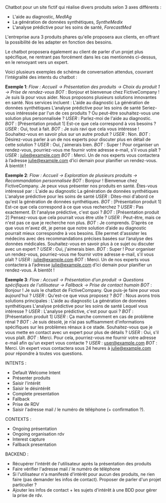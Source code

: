 Chatbot pour un site fictif qui réalise divers produits selon 3 axes différents :
- L'aide au diagnostic,  *MedIAg*
- La génération de données synthétiques, *SyntheMedix*
- L'analyse prédictive pour les soins de santé, *ForecastMed*

L'entreprise aura 3 produits phares qu'elle proposera aux clients, en offrant la possibilité de les adapter en fonction des besoins.

Le chatbot proposera également au client de parler d'un projet plus spécifique, ne rentrant pas forcément dans les cas mentionnés ci-dessus, en le renvoyant vers un expert.

Voici plusieurs exemples de schéma de conversation attendus, couvrant l'intégralité des intents du chatbot :

**Exemple 1**:
*Flow : Accueil → Présentation des produits → Choix du produit 1 → Prise de rendez-vous*
*BOT* : Bonjour et bienvenue chez FictiveCompany ! Je suis là pour vous aider.  Nous proposons plusieurs solutions innovantes en santé. Nos services incluent :
L'aide au diagnostic
La génération de données synthétiques
L'analyse prédictive pour les soins de santé
Seriez-vous intéressée par l'un de ces produits ? Ou peut-être souhaitez-vous une solution plus personnalisée ?
*USER* : Parlez-moi de l'aide au diagnostic.
*BOT* : [Présentation produit 1]
Est-ce que cela correspond à vos besoins ?
*USER* : Oui, tout à fait.
*BOT* : Je suis ravi que cela vous intéresse ! Souhaitez-vous en savoir plus sur un autre produit ?
*USER* : Non.
*BOT* : Désirez-vous parler à un de nos experts pour discuter plus en détail de cette solution ?
*USER* : Oui, j'aimerais bien.
*BOT* : Super ! Pour organiser un rendez-vous, pourriez-vous me fournir votre adresse e-mail, s'il vous plaît ?
*USER* : julie@example.com
*BOT* : Merci. Un de nos experts vous contactera à l’adresse julie@example.com d’ici demain pour planifier un rendez-vous. À bientôt !


**Exemple 2**:
*Flow : Accueil → Exploration de plusieurs produits → Recommandation personnalisée*
*BOT* : Bonjour ! Bienvenue chez FictiveCompany. Je peux vous présenter nos produits en santé. Êtes-vous intéressé par :
L'aide au diagnostic
La génération de données synthétiques
L'analyse prédictive pour les soins de santé
*USER* : Dites-moi d'abord ce qu'est la génération de données synthétiques.
*BOT* : [Présentation produit 1]
Est-ce que cela correspond à ce que vous recherchez ?
*USER* : Pas exactement. Et l'analyse prédictive, c'est quoi ?
*BOT* : [Présentation produit 2]
Pensez-vous que cela pourrait vous être utile ?
*USER* : Peut-être, mais ce n'est pas ce que je recherche non plus.
*BOT* : Je comprends. D’après ce que vous m'avez dit, je pense que notre solution d’aide au diagnostic pourrait mieux correspondre à vos besoins. Elle permet d'assister les médecins avec des recommandations précises basées sur l’analyse des données médicales.
Souhaitez-vous en savoir plus à ce sujet ou discuter avec un expert ?
*USER* : Oui, j'aimerais bien.
*BOT* : Super ! Pour organiser un rendez-vous, pourriez-vous me fournir votre adresse e-mail, s'il vous plaît ?
*USER* : julie@example.com
*BOT* : Merci. Un de nos experts vous contactera à l’adresse julie@example.com d’ici demain pour planifier un rendez-vous. À bientôt !

**Exemple 3**:
*Flow : Accueil → Présentation d’un produit → Questions spécifiques de l'utilisateur → Fallback → Prise de contact humain*
*BOT* : Bonjour ! Je suis le chatbot de FictiveCompany. Que puis-je faire pour vous aujourd'hui ?
*USER* : Qu'est-ce que vous proposez ?
*BOT* : Nous avons trois solutions principales :
L'aide au diagnostic
La génération de données synthétiques
L'analyse prédictive pour les soins de santé
Lequel vous intéresse ?
*USER* : L'analyse prédictive, c'est pour quoi ?
*BOT* : [Présentation produit 1]
*USER* : Ça marche comment en cas de problème rénal ?
*BOT* : Je suis désolé, je n’ai pas suffisamment d'informations spécifiques sur les problèmes rénaux à ce stade. Souhaitez-vous que je vous mette en contact avec un expert pour plus de détails ?
*USER* : Oui, s'il vous plaît.
*BOT* : Merci. Pour cela, pourriez-vous me fournir votre adresse e-mail afin qu'un expert vous contacte ?
*USER* : user@example.com
*BOT* : Merci. Un expert vous contactera sous 24 heures à julie@example.com pour répondre à toutes vos questions.

INTENTS : 
- Default Welcome Intent
- Présenter produits
- Saisir l'intérêt 
- Saisir le désintérêt
- Complete presentation
- Fallback 
- Prise de RDV
- Saisir l'adresse mail / le numéro de téléphone (+ confirmation ?).

CONTEXTS : 
- Ongoing présentation
- Ongoing organisation rdv
- Interest capture
- Fallback presentation

BACKEND : 
- Récupérer l'intérêt de l'utilisateur après la présentation des produits
- Faire vérifier l'adresse mail / le numéro de téléphone
- Si l'utilisateur n'a manifesté d'intérêt pour aucun des produits, ne rien faire (pas demander les infos de contact). Proposer de parler d'un projet particulier ?
- Ajouter les infos de contact + les sujets d'intérêt à une BDD pour gérer la prise de rdv.

